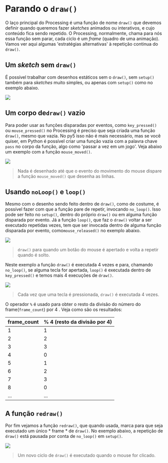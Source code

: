 # Parando o `draw()`

O laço principal do Processing é uma função de nome `draw()` que devemos definir quando queremos fazer *sketches* animados ou interativos, e cujo conteúdo fica sendo repetido. O Processing, normalmente, chama para nós essa função sem parar, cada ciclo é um *frame* (quadro de uma animação). Vamos ver aqui algumas 'estratégias alternativas' à repetição continua do `draw()`.

## Um *sketch* sem `draw()`

É possível trabalhar  com desenhos estáticos sem o `draw()`,  sem `setup()` também para *sketches* muito simples, ou apenas com `setup()` como no exemplo abaixo.

![](assets/no_loop_setup_only.png)

## Um corpo de`draw()` vazio

Para poder usar as funções disparadas por eventos, como `key_pressed()` ou `mouse_pressed()` no Processing é preciso que seja criada uma função `draw()`, mesmo que vazia. No py5 isso não é mais necessário, mas se você quiser,  em Python é possível criar uma função vazia com a palavra chave `pass` no corpo da função, algo como 'passar a vez em um jogo'. Veja abaixo um exemplo com a função `mouse_moved()`.

![](assets/no_loop_draw_pass.gif)

> Nada é desenhado até que o evento do movimento do mouse dispare a função `mouse_moved()` que desenha as linhas.

## Usando `noLoop()` e `loop()`

Mesmo com o desenho sendo feito dentro de `draw()`, como de costume, é possível fazer com que a função pare de repetir, invocando `no_loop()`.  Isso pode ser feito no `setup()`, dentro do próprio `draw()` ou em alguma função disparada por evento. Já a função `loop()`, que faz o `draw()` voltar  a ser executado repetidas vezes, tem que ser invocada dentro de alguma função disparada por evento, como`mouse_released()` no exemplo abaixo.

![](assets/no_loop_loop.gif)

> `draw()` para quando um botão do mouse é apertado e volta a repetir quando é solto.

Neste  exemplo a função `draw()` é executada 4 vezes e para, chamando `no_loop()`, se alguma tecla for apertada, `loop()` é executada dentro de `key_pressed()` e temos mais 4 execuções de `draw()`.

![](assets/no_loop_no_loop.gif)

> Cada vez que uma tecla é pressionada, `draw()` é executada 4 vezes.

O operador `%` é usado para obter o resto da divisão do número do frame(`frame_count`) por 4 . Veja como são os resultados:

| frame_count | % 4 (resto da divisão por 4) |
| ----------- | ---------------------------- |
| 1           | 1                            |
| 2           | 2                            |
| 3           | 3                            |
| 4           | 0                            |
| 5           | 1                            |
| 6           | 2                            |
| 7           | 3                            |
| 8           | 0                            |
| ...         | ...                          |

## A função `redraw()`

Por fim vejamos a função `redraw()`, que quando  usada, marca para que seja executado um único * frame * de `draw()`. No exemplo abaixo, a repetição de `draw()` está pausada por conta de `no_loop()` em `setup()`.

![](assets/no_loop_redraw.gif)

> Um novo ciclo de `draw()` é executado quando o mouse for clicado.
